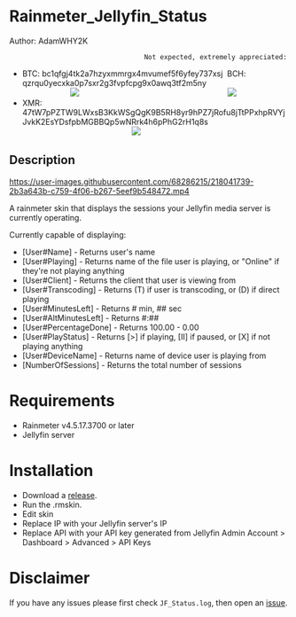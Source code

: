 # Rainmeter_Jellyfin_Status
Author: AdamWHY2K

                                      Not expected, extremely appreciated:
* BTC: bc1qfgj4tk2a7hzyxmmrgx4mvumef5f6yfey737xsj    BCH: qzrqu0yecxka0p7sxr2g3fvpfcpg9x0awq3tf2m5ny   
                      <img src="https://user-images.githubusercontent.com/68286215/130465610-63a93f21-4c79-4de4-a1ee-2aeb6ed17a9a.png">                                                                    <img src="https://user-images.githubusercontent.com/68286215/130466304-f6b50ae3-2bf4-40df-bf6d-3adf95f2ec67.png">
* XMR: 47tW7pPZTW9LWxsB3KkWSgQgK9B5RH8yr9hPZ7jRofu8jTtPPxhpRVYjJvkK2EsYDsfpbMGBBQp5wNRrk4h6pPhG2rH1q8s
                                                  <img src="https://user-images.githubusercontent.com/68286215/130466563-1ad94060-fd62-4c87-ad3b-728858f8dcea.png">

## Description

https://user-images.githubusercontent.com/68286215/218041739-2b3a643b-c759-4f06-b267-5eef9b548472.mp4

A rainmeter skin that displays the sessions your Jellyfin media server is currently operating.

Currently capable of displaying:

* [User#Name] 		- Returns user's name
* [User#Playing]		- Returns name of the file user is playing, or "Online" if they're not playing anything
* [User#Client]		- Returns the client that user is viewing from
* [User#Transcoding]	- Returns (T) if user is transcoding, or (D) if direct playing
* [User#MinutesLeft]	- Returns # min, ## sec
* [User#AltMinutesLeft]	- Returns #:##
* [User#PercentageDone]	- Returns 100.00 - 0.00
* [User#PlayStatus]	- Returns [>] if playing, [II] if paused, or [X] if not playing anything
* [User#DeviceName]	- Returns name of device user is playing from
* [NumberOfSessions]	- Returns the total number of sessions

# Requirements
* Rainmeter v4.5.17.3700 or later
* Jellyfin server

# Installation
* Download a [release](https://github.com/AdamWHY2K/Rainmeter_Jellyfin_Status/releases).
* Run the .rmskin.
* Edit skin
* Replace IP with your Jellyfin server's IP
* Replace API with your API key generated from Jellyfin Admin Account > Dashboard > Advanced > API Keys

# Disclaimer
If you have any issues please first check `JF_Status.log`, then open an [issue](https://github.com/AdamWHY2K/Rainmeter_Jellyfin_Status/issues/new).
